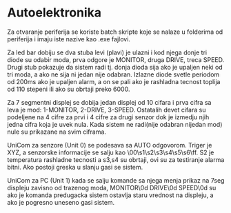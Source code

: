 # Autoelektronika

Za otvaranje periferija se koriste batch skripte koje se nalaze u folderima od periferija i imaju iste nazive kao .exe fajlovi. 

Za led bar dobiju se dva stuba levi (plavi) je ulazni i kod njega donje tri diode su odabir moda, prva odgore je MONITOR, druga DRIVE, treca SPEED. Drugi stub pokazuje da sistem radi tj. donja dioda sija ako je upaljen neki od tri moda, a ako ne sija ni jedan nije odabran. Izlazne diode svetle periodom od 200ms ako je upaljen alarm, a on se pali ako je rashladna tecnost toplija od 110 stepeni ili ako su obrtaji preko 6000. 

Za 7 segmentni displej se dobija jedan displej od 10 cifara i prva cifra sa leva je mod: 1-MONITOR, 2-DRIVE, 3-SPEED. Ostatalih devet cifara su podeljene na 4 cifre za prvi i 4 cifre za drugi senzor dok je izmedju njih jedna cifra koja je uvek nula. Kada sistem ne radi(nije odabran nijedan mod) nule su prikazane na svim ciframa.

UniCom za senzore (Unit 0) se podesava sa AUTO odgovorom. Triger je XYZ, a senzorske informacije se salju kao \00\s1\s2\s3\s4\s5\s6\ff. S2 je temperatura rashladne tecnosti a s3,s4 su obrtaji, ovi su za testiranje alarma bitni. Ako postoji greska u slanju gasi se sistem.

UniCom za PC (Unit 1) kada se salju komande sa njega menja prikaz na 7seg displeju zavisno od trazenog moda, MONITOR\0d DRIVE\0d SPEED\0d su ako je komanda predugacka sistem ostavlja staru vrednost na displeju, a ako je pogresno uneseno gasi sistem.
